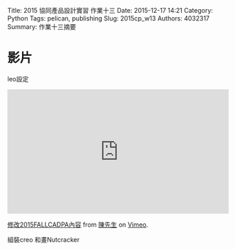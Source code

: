 Title: 2015 協同產品設計實習 作業十三
Date: 2015-12-17 14:21
Category: Python
Tags: pelican, publishing
Slug: 2015cp_w13
Authors: 4032317
Summary: 作業十三摘要


影片
============

leo設定

<iframe src="https://player.vimeo.com/video/148349503" width="500" height="281" frameborder="0" webkitallowfullscreen mozallowfullscreen allowfullscreen></iframe> <p><a href="https://vimeo.com/148349503">修改2015FALLCADPA內容</a> from <a href="https://vimeo.com/user40948986">陳先生</a> on <a href="https://vimeo.com">Vimeo</a>.</p>

組裝creo 和畫Nutcracker




